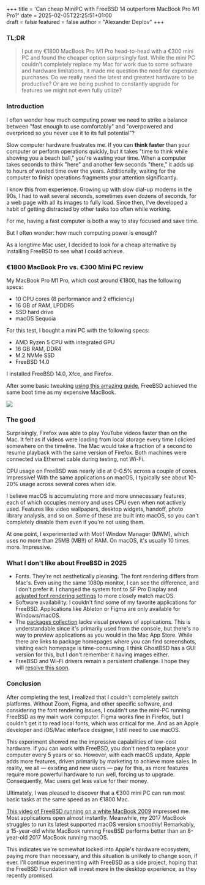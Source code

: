 +++
title = 'Can cheap MiniPC with FreeBSD 14 outperform MacBook Pro M1 Pro?'
date = 2025-02-05T22:25:51+01:00  
draft = false
featured = false
author = "Alexander Deplov"
+++

### TL;DR

> I put my €1800 MacBook Pro M1 Pro head-to-head with a €300 mini PC and found the cheaper option surprisingly fast. While the mini PC couldn't completely replace my Mac for work due to some software and hardware limitations, it made me question the need for expensive purchases. Do we really need the latest and greatest hardware to be productive? Or are we being pushed to constantly upgrade for features we might not even fully utilize?

### Introduction

I often wonder how much computing power we need to strike a balance between "fast enough to use comfortably" and "overpowered and overpriced so you never use it to its full potential"?

Slow computer hardware frustrates me. If you can **think faster** than your computer or perform operations quickly, but it takes "time to think while showing you a beach ball," you're wasting your time. When a computer takes seconds to think "here" and another few seconds "there," it adds up to hours of wasted time over the years. Additionally, waiting for the computer to finish operations fragments your attention significantly.

I know this from experience. Growing up with slow dial-up modems in the 90s, I had to wait several seconds, sometimes even dozens of seconds, for a web page with all its images to fully load. Since then, I've developed a habit of getting distracted by other tasks too often while working.

For me, having a fast computer is both a way to stay focused and save time.

But I often wonder: how much computing power is enough?

As a longtime Mac user, I decided to look for a cheap alternative by installing FreeBSD to see what I could achieve.

### €1800 MacBook Pro vs. €300 Mini PC review

My MacBook Pro M1 Pro, which cost around €1800, has the following specs:
- 10 CPU cores (8 performance and 2 efficiency)
- 16 GB of RAM, LPDDR5
- SSD hard drive
- macOS Sequoia

For this test, I bought a mini PC with the following specs:
- AMD Ryzen 5 CPU with integrated GPU
- 16 GB RAM, DDR4
- M.2 NVMe SSD
- FreeBSD 14.0

I installed FreeBSD 14.0, Xfce, and Firefox.

After some basic tweaking [using this amazing guide](https://vermaden.wordpress.com/2018/03/29/freebsd-desktop-part-1-simplified-boot/), FreeBSD achieved the same boot time as my expensive MacBook.

![](images/1.jpg)

### The good

Surprisingly, Firefox was able to play YouTube videos faster than on the Mac. It felt as if videos were loading from local storage every time I clicked somewhere on the timeline. The Mac would take a fraction of a second to resume playback with the same version of Firefox. Both machines were connected via Ethernet cable during testing, not Wi-Fi.

CPU usage on FreeBSD was nearly idle at 0-0.5% across a couple of cores. Impressive! With the same applications on macOS, I typically see about 10-20% usage across several cores when idle.

I believe macOS is accumulating more and more unnecessary features, each of which occupies memory and uses CPU even when not actively used. Features like video wallpapers, desktop widgets, handoff, photo library analysis, and so on. Some of these are built into macOS, so you can't completely disable them even if you're not using them.

At one point, I experimented with Motif Window Manager (MWM), which uses no more than 25MB (MB!!) of RAM. On macOS, it's usually 10 times more. Impressive.

### What I don't like about FreeBSD in 2025

- Fonts. They're not aesthetically pleasing. The font rendering differs from Mac's. Even using the same 1080p monitor, I can see the difference, and I don't prefer it. I changed the system font to SF Pro Display and [adjusted font rendering settings](https://mastodon.social/@alex_deplov/112894064306391247) to more closely match macOS.
- Software availability. I couldn't find some of my favorite applications for FreeBSD. Applications like Ableton or Figma are only available for Windows/macOS.
- The [packages collection](https://ports.freebsd.org/cgi/ports.cgi) lacks visual previews of applications. This is understandable since it's primarily used from the console, but there's no way to preview applications as you would in the Mac App Store. While there are links to package homepages where you can find screenshots, visiting each homepage is time-consuming. I think GhostBSD has a GUI version for this, but I don't remember it having images either.
- FreeBSD and Wi-Fi drivers remain a persistent challenge. I hope they will [resolve this soon](https://freebsdfoundation.org/blog/improving-and-debugging-freebsds-intel-wi-fi-support-cheng-cuis-key-role-in-the-iwlwifi-project/).

### Conclusion

After completing the test, I realized that I couldn't completely switch platforms. Without Zoom, Figma, and other specific software, and considering the font rendering issues, I couldn't use the mini-PC running FreeBSD as my main work computer. Figma works fine in Firefox, but I couldn't get it to read local fonts, which was critical for me. And as an Apple developer and iOS/Mac interface designer, I still need to use macOS.

This experiment showed me the impressive capabilities of low-cost hardware. If you can work with FreeBSD, you don't need to replace your computer every 5 years or so. However, with each macOS update, Apple adds more features, driven primarily by marketing to achieve more sales. In reality, we all — existing and new users — pay for this, as more features require more powerful hardware to run well, forcing us to upgrade. Consequently, Mac users get less value for their money.

Ultimately, I was pleased to discover that a €300 mini PC can run most basic tasks at the same speed as an €1800 Mac.

[This video of FreeBSD running on a white MacBook 2009](https://www.youtube.com/watch?v=3scLHnwwgn0) impressed me. Most applications open almost instantly. Meanwhile, my 2017 MacBook struggles to run its latest supported macOS version smoothly! Remarkably, a 15-year-old white MacBook running FreeBSD performs better than an 8-year-old 2017 MacBook running macOS.

This indicates we're somewhat locked into Apple's hardware ecosystem, paying more than necessary, and this situation is unlikely to change soon, if ever. I'll continue experimenting with FreeBSD as a side project, hoping that the FreeBSD Foundation will invest more in the desktop experience, as they recently promised.
